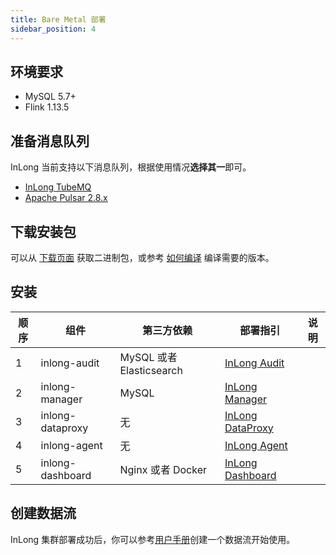 ```yaml
---
title: Bare Metal 部署
sidebar_position: 4
---
```


## 环境要求
- MySQL 5.7+
- Flink 1.13.5

## 准备消息队列
InLong 当前支持以下消息队列，根据使用情况**选择其一**即可。
- [InLong TubeMQ](modules/tubemq/quick_start.md)
- [Apache Pulsar 2.8.x](https://pulsar.apache.org/docs/en/2.8.1/standalone/)

## 下载安装包
可以从 [下载页面](https://inlong.apache.org/download/main/) 获取二进制包，或参考 [如何编译](quick_start/how_to_build.md) 编译需要的版本。

## 安装
| 顺序  |  组件 | 第三方依赖 | 部署指引                                                                  | 说明 |
|-----| ----  | ----  |-----------------------------------------------------------------------| ---- |
| 1   | inlong-audit | MySQL 或者 Elasticsearch | [InLong Audit](modules/audit/quick_start.md)                          |  |
| 2   | inlong-manager | MySQL  | [InLong Manager](modules/manager/quick_start.md)                      |  |
| 3   | inlong-dataproxy | 无 | [InLong DataProxy](modules/dataproxy/quick_start.md)                  |  |
| 4   | inlong-agent | 无 | [InLong Agent](modules/agent/quick_start.md)                          |  |
| 5   | inlong-dashboard | Nginx 或者 Docker | [InLong Dashboard](modules/dashboard/quick_start.md)                    | |

## 创建数据流
InLong 集群部署成功后，你可以参考[用户手册](user_guide/dashboard_usage.md)创建一个数据流开始使用。


